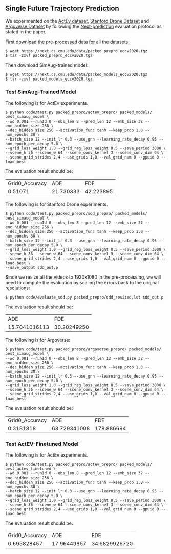 
## Single Future Trajectory Prediction
We experimented on the [ActEv dataset](https://actev.nist.gov), [Stanford Drone Dataset](https://cvgl.stanford.edu/projects/uav_data/) and [Argoverse Dataset](https://www.argoverse.org/) by following the [Next-prediction](https://github.com/google/next-prediction) evaluation protocol as stated in the paper.

First download the pre-processed data for all the datasets:
```
$ wget https://next.cs.cmu.edu/data/packed_prepro_eccv2020.tgz
$ tar -zxvf packed_prepro_eccv2020.tgz
```

Then download SimAug-trained model:
```
$ wget https://next.cs.cmu.edu/data/packed_models_eccv2020.tgz
$ tar -zxvf packed_models_eccv2020.tgz
```

### Test SimAug-Trained Model
The following is for ActEv experiments.

```
$ python code/test.py packed_prepro/actev_prepro/ packed_models/ best_simaug_model \
--wd 0.001 --runId 0 --obs_len 8 --pred_len 12 --emb_size 32 --enc_hidden_size 256 \
--dec_hidden_size 256 --activation_func tanh --keep_prob 1.0 --num_epochs 30 \
--batch_size 12 --init_lr 0.3 --use_gnn --learning_rate_decay 0.95 --num_epoch_per_decay 5.0 \
--grid_loss_weight 1.0 --grid_reg_loss_weight 0.5 --save_period 3000 \
--scene_h 36 --scene_w 64 --scene_conv_kernel 3 --scene_conv_dim 64 \
--scene_grid_strides 2,4 --use_grids 1,0 --val_grid_num 0 --gpuid 0 --load_best
```
The evaluation result should be:
<table>
  <tr>
    <td>Grid0_Accuracy</td>
    <td>ADE</td>
    <td>FDE</td>
  </tr>
  <tr>
    <td>0.51071</td>
    <td>21.730333</td>
    <td>42.223895</td>
  </tr>
</table>

The following is for Stanford Drone experiments.

```
$ python code/test.py packed_prepro/sdd_prepro/ packed_models/ best_simaug_model \
--wd 0.001 --runId 0 --obs_len 8 --pred_len 12 --emb_size 32 --enc_hidden_size 256 \
--dec_hidden_size 256 --activation_func tanh --keep_prob 1.0 --num_epochs 30 \
--batch_size 12 --init_lr 0.3 --use_gnn --learning_rate_decay 0.95 --num_epoch_per_decay 5.0 \
--grid_loss_weight 1.0 --grid_reg_loss_weight 0.5 --save_period 3000 \
--scene_h 36 --scene_w 64 --scene_conv_kernel 3 --scene_conv_dim 64 \
--scene_grid_strides 2,4 --use_grids 1,0 --val_grid_num 0 --gpuid 0 --load_best \
--save_output sdd_out.p
```

Since we resize all the videos to 1920x1080 in the pre-processing, we will need to compute the evaluation by scaling the errors back to the original resolutions:
```
$ python code/evaluate_sdd.py packed_prepro/sdd_resized.lst sdd_out.p
```

The evaluation result should be:
<table>
  <tr>
    <td>ADE</td>
    <td>FDE</td>
  </tr>
  <tr>
    <td>15.7041016113</td>
    <td>30.20249250</td>
  </tr>
</table>

The following is for Argoverse:

```
$ python code/test.py packed_prepro/argoverse_prepro/ packed_models/ best_simaug_model \
--wd 0.001 --runId 0 --obs_len 8 --pred_len 12 --emb_size 32 --enc_hidden_size 256 \
--dec_hidden_size 256 --activation_func tanh --keep_prob 1.0 --num_epochs 30 \
--batch_size 12 --init_lr 0.3 --use_gnn --learning_rate_decay 0.95 --num_epoch_per_decay 5.0 \
--grid_loss_weight 1.0 --grid_reg_loss_weight 0.5 --save_period 3000 \
--scene_h 36 --scene_w 64 --scene_conv_kernel 3 --scene_conv_dim 64 \
--scene_grid_strides 2,4 --use_grids 1,0 --val_grid_num 0 --gpuid 0 --load_best
```
The evaluation result should be:
<table>
  <tr>
    <td>Grid0_Accuracy</td>
    <td>ADE</td>
    <td>FDE</td>
  </tr>
  <tr>
    <td>0.3181818</td>
    <td>68.729341008</td>
    <td>178.886694</td>
  </tr>
</table>

### Test ActEV-Finetuned Model
The following is for ActEv experiments.

```
$ python code/test.py packed_prepro/actev_prepro/ packed_models/ best_actev_finetuned \
--wd 0.001 --runId 0 --obs_len 8 --pred_len 12 --emb_size 32 --enc_hidden_size 256 \
--dec_hidden_size 256 --activation_func tanh --keep_prob 1.0 --num_epochs 30 \
--batch_size 12 --init_lr 0.3 --use_gnn --learning_rate_decay 0.95 --num_epoch_per_decay 5.0 \
--grid_loss_weight 1.0 --grid_reg_loss_weight 0.5 --save_period 3000 \
--scene_h 36 --scene_w 64 --scene_conv_kernel 3 --scene_conv_dim 64 \
--scene_grid_strides 2,4 --use_grids 1,0 --val_grid_num 0 --gpuid 0 --load_best
```
The evaluation result should be:
<table>
  <tr>
    <td>Grid0_Accuracy</td>
    <td>ADE</td>
    <td>FDE</td>
  </tr>
  <tr>
    <td>0.695828457</td>
    <td>17.96449857</td>
    <td>34.6829926720</td>
  </tr>
</table>

